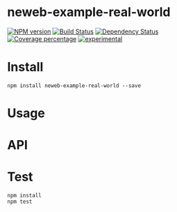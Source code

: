 # neweb-example-real-world



[![NPM version][npm-image]][npm-url] [![Build Status][travis-image]][travis-url] [![Dependency Status][daviddm-image]][daviddm-url] [![Coverage percentage][coveralls-image]][coveralls-url]
[![experimental](http://badges.github.io/stability-badges/dist/experimental.svg)](http://github.com/badges/stability-badges)

# Install

    npm install neweb-example-real-world --save

# Usage



# API



# Test

    npm install
    npm test

[npm-image]: https://badge.fury.io/js/neweb-example-real-world.svg
[npm-url]: https://npmjs.org/package/neweb-example-real-world
[travis-image]: https://travis-ci.org/newebio/neweb-example-real-world.svg?branch=master
[travis-url]: https://travis-ci.org/newebio/neweb-example-real-world
[daviddm-image]: https://david-dm.org/newebio/neweb-example-real-world.svg?theme=shields.io
[daviddm-url]: https://david-dm.org/newebio/neweb-example-real-world
[coveralls-image]: https://coveralls.io/repos/newebio/neweb-example-real-world/badge.svg
[coveralls-url]: https://coveralls.io/r/newebio/neweb-example-real-world